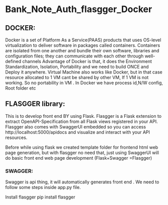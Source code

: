 # Bank_Note_Auth_flasgger_Docker




## DOCKER:

Docker is a set of Platform As a Service(PAAS) products that uses OS-level virtualization to deliver software in packages called containers. 
Containers are isolated from one another and bundle their own software, libraries and configuration files; they can communicate with each other through well-defined channels
Advantage of Docker is that, it does the Environment Standardization, Isolation, Portability and we need to build ONCE and Deploy it anywhere.
Virtual Machine also works like Docker, but in that case resource allocated to 1 VM cant be shared by other VM, If 1 VM is not working. So no portability in VM .
In Docker we have process id,N/W config, Root folder etc


## FLASGGER library:

This is to develop front end BY using Flask.
Flasgger is a Flask extension to extract OpenAPI-Specification from all Flask views registered in your API. 
Flasgger also comes with SwaggerUI embedded so you can access http://localhost:5000/apidocs and visualize and interact with your API resources.

Before while using flask we created template folder for frontend html web page generation, but with flasgger no need that, just using SwaggerUI will do basic front end web page development (Flask+Swagger =Flasgger) 

### SWAGGER: 

Swagger is api thing, it will automatically generates front end . We need to follow some steps inside app.py file.

Install flasgger 
pip install flasgger

